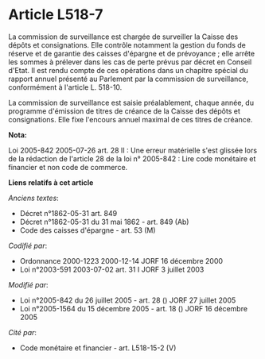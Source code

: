 # Article L518-7

La commission de surveillance est chargée de surveiller la Caisse des dépôts et consignations. Elle contrôle notamment la
gestion du fonds de réserve et de garantie des caisses d'épargne et de prévoyance ; elle arrête les sommes à prélever dans
les cas de perte prévus par décret en Conseil d'Etat. Il est rendu compte de ces opérations dans un chapitre spécial du
rapport annuel présenté au Parlement par la commission de surveillance, conformément à l'article L. 518-10.

La commission de surveillance est saisie préalablement, chaque année, du programme d'émission de titres de créance de la
Caisse des dépôts et consignations. Elle fixe l'encours annuel maximal de ces titres de créance.

**Nota:**

Loi 2005-842 2005-07-26 art. 28 II : Une erreur matérielle s'est glissée lors de la rédaction de l'article 28 de la loi n°
2005-842 : Lire code monétaire et financier et non code de commerce.

**Liens relatifs à cet article**

_Anciens textes_:

  - Décret n°1862-05-31 art. 849
  - Décret n°1862-05-31 du 31 mai 1862 - art. 849 (Ab)
  - Code des caisses d'épargne - art. 53 (M)

_Codifié par_:

  - Ordonnance 2000-1223 2000-12-14 JORF 16 décembre 2000
  - Loi n°2003-591 2003-07-02 art. 31 I JORF 3 juillet 2003

_Modifié par_:

  - Loi n°2005-842 du 26 juillet 2005 - art. 28 () JORF 27 juillet 2005
  - Loi n°2005-1564 du 15 décembre 2005 - art. 18 () JORF 16 décembre 2005

_Cité par_:

  - Code monétaire et financier - art. L518-15-2 (V)

